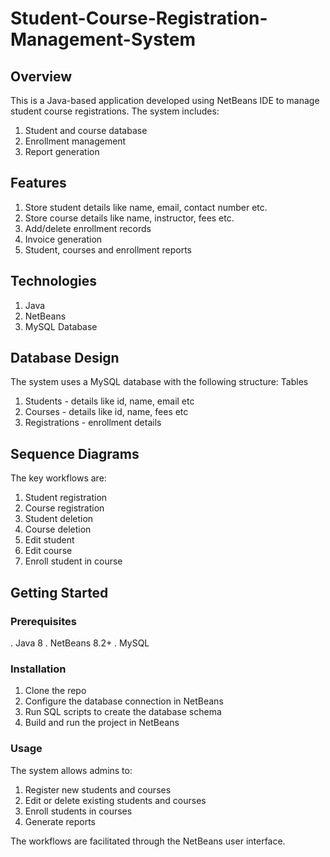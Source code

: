 # Student-Course-Registration-Management-System

## Overview
This is a Java-based application developed using NetBeans IDE to manage student course registrations. The system includes:
1. Student and course database
2. Enrollment management
3. Report generation
   
## Features
1. Store student details like name, email, contact number etc.
2. Store course details like name, instructor, fees etc.
3. Add/delete enrollment records
4. Invoice generation
5. Student, courses and enrollment reports
   
## Technologies
1. Java
2. NetBeans
3. MySQL Database
   
## Database Design
The system uses a MySQL database with the following structure:
Tables
1. Students - details like id, name, email etc
2. Courses - details like id, name, fees etc
3. Registrations - enrollment details
   
## Sequence Diagrams
The key workflows are:
1. Student registration
2. Course registration
3. Student deletion
4. Course deletion
5. Edit student
6. Edit course
7. Enroll student in course
   
## Getting Started
### Prerequisites
. Java 8
. NetBeans 8.2+
. MySQL

### Installation
1. Clone the repo
2. Configure the database connection in NetBeans
3. Run SQL scripts to create the database schema
4. Build and run the project in NetBeans
   
### Usage
The system allows admins to:
1. Register new students and courses
2. Edit or delete existing students and courses
3. Enroll students in courses
4. Generate reports
   
The workflows are facilitated through the NetBeans user interface.
